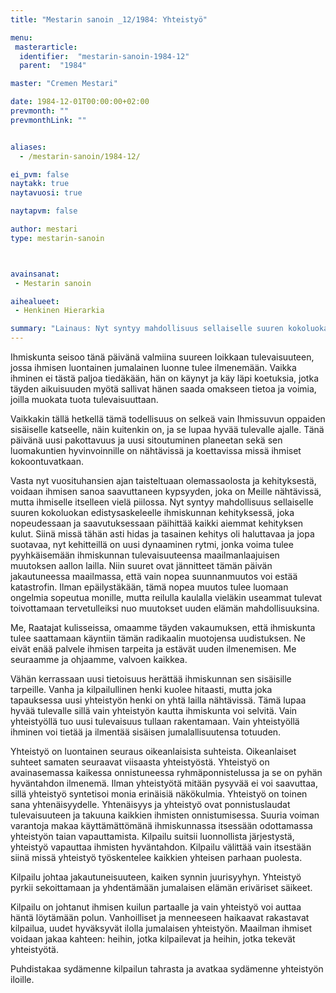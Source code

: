 ```yaml
---
title: "Mestarin sanoin _12/1984: Yhteistyö"

menu:
 masterarticle:
  identifier:  "mestarin-sanoin-1984-12"
  parent:  "1984"

master: "Cremen Mestari"

date: 1984-12-01T00:00:00+02:00
prevmonth: ""
prevmonthLink: ""


aliases:
  - /mestarin-sanoin/1984-12/

ei_pvm: false
naytakk: true
naytavuosi: true

naytapvm: false

author: mestari
type: mestarin-sanoin



avainsanat:
 - Mestarin sanoin

aihealueet:
 - Henkinen Hierarkia

summary: "Lainaus: Nyt syntyy mahdollisuus sellaiselle suuren kokoluokan edistysaskeleelle ihmiskunnan kehityksessä, joka nopeudessaan ja saavutuksessaan päihittää kaikki aiemmat kehityksen kulut."
---
```

Ihmiskunta seisoo tänä päivänä valmiina suureen loikkaan tulevaisuuteen, jossa ihmisen luontainen jumalainen luonne tulee ilmenemään. Vaikka ihminen ei tästä paljoa tiedäkään, hän on käynyt ja käy läpi koetuksia, jotka täyden aikuisuuden myötä sallivat hänen saada omakseen tietoa ja voimia, joilla muokata tuota tulevaisuuttaan.

Vaikkakin tällä hetkellä tämä todellisuus on selkeä vain Ihmissuvun oppaiden sisäiselle katseelle, näin kuitenkin on, ja se lupaa hyvää tulevalle ajalle. Tänä päivänä uusi pakottavuus ja uusi sitoutuminen planeetan sekä sen luomakuntien hyvinvoinnille on nähtävissä ja koettavissa missä ihmiset kokoontuvatkaan.

Vasta nyt vuosituhansien ajan taisteltuaan olemassaolosta ja kehityksestä, voidaan ihmisen sanoa saavuttaneen kypsyyden, joka on Meille nähtävissä, mutta ihmiselle itselleen vielä piilossa. Nyt syntyy mahdollisuus sellaiselle suuren kokoluokan edistysaskeleelle ihmiskunnan kehityksessä, joka nopeudessaan ja saavutuksessaan päihittää kaikki aiemmat kehityksen kulut. Siinä missä tähän asti hidas ja tasainen kehitys oli haluttavaa ja jopa suotavaa, nyt kehitteillä on uusi dynaaminen rytmi, jonka voima tulee pyyhkäisemään ihmiskunnan tulevaisuuteensa maailmanlaajuisen muutoksen aallon lailla. Niin suuret ovat jännitteet tämän päivän jakautuneessa maailmassa, että vain nopea suunnanmuutos voi estää katastrofin. Ilman epäilystäkään, tämä nopea muutos tulee luomaan ongelmia sopeutua monille, mutta reilulla kaulalla vieläkin useammat tulevat toivottamaan tervetulleiksi nuo muutokset uuden elämän mahdollisuuksina.

Me, Raatajat kulisseissa, omaamme täyden vakaumuksen, että ihmiskunta tulee saattamaan käyntiin tämän radikaalin muotojensa uudistuksen. Ne eivät enää palvele ihmisen tarpeita ja estävät uuden ilmenemisen. Me seuraamme ja ohjaamme, valvoen kaikkea.

Vähän kerrassaan uusi tietoisuus herättää ihmiskunnan sen sisäisille tarpeille. Vanha ja kilpailullinen henki kuolee hitaasti, mutta joka tapauksessa uusi yhteistyön henki on yhtä lailla nähtävissä. Tämä lupaa hyvää tulevalle sillä vain yhteistyön kautta ihmiskunta voi selvitä. Vain yhteistyöllä tuo uusi tulevaisuus tullaan rakentamaan. Vain yhteistyöllä ihminen voi tietää ja ilmentää sisäisen jumalallisuutensa totuuden.

Yhteistyö on luontainen seuraus oikeanlaisista suhteista. Oikeanlaiset suhteet samaten seuraavat viisaasta yhteistyöstä. Yhteistyö on avainasemassa kaikessa onnistuneessa ryhmäponnistelussa ja se on pyhän hyväntahdon ilmenemä. Ilman yhteistyötä mitään pysyvää ei voi saavuttaa, sillä yhteistyö syntetisoi monia erinäisiä näkökulmia. Yhteistyö on toinen sana yhtenäisyydelle. Yhtenäisyys ja yhteistyö ovat ponnistuslaudat tulevaisuuteen ja takuuna kaikkien ihmisten onnistumisessa. Suuria voiman varantoja makaa käyttämättömänä ihmiskunnassa itsessään odottamassa yhteistyön taian vapauttamista. Kilpailu suitsii luonnollista järjestystä, yhteistyö vapauttaa ihmisten hyväntahdon. Kilpailu välittää vain itsestään siinä missä yhteistyö työskentelee kaikkien yhteisen parhaan puolesta.

Kilpailu johtaa jakautuneisuuteen, kaiken synnin juurisyyhyn. Yhteistyö pyrkii sekoittamaan ja yhdentämään jumalaisen elämän eriväriset säikeet.

Kilpailu on johtanut ihmisen kuilun partaalle ja vain yhteistyö voi auttaa häntä löytämään polun. Vanhoilliset ja menneeseen haikaavat rakastavat kilpailua, uudet hyväksyvät ilolla jumalaisen yhteistyön. Maailman ihmiset voidaan jakaa kahteen: heihin, jotka kilpailevat ja heihin, jotka tekevät yhteistyötä.

Puhdistakaa sydämenne kilpailun tahrasta ja avatkaa sydämenne yhteistyön iloille.
